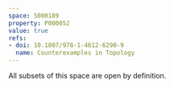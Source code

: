 ```yaml
---
space: S000189
property: P000052
value: true
refs:
- doi: 10.1007/978-1-4612-6290-9
  name: Counterexamples in Topology
---
```


All subsets of this space are open by definition.
